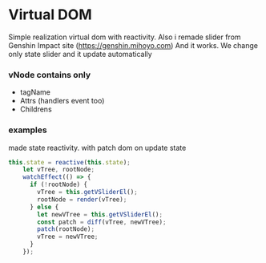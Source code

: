 # Virtual DOM
Simple realization virtual dom with reactivity.
Also i remade slider from Genshin Impact site (https://genshin.mihoyo.com)
And it works. We change only state slider and it update automatically


### vNode contains only 
- tagName
- Attrs (handlers event too)
- Childrens


### examples
made state reactivity. with patch dom on update state
```js
this.state = reactive(this.state);
    let vTree, rootNode;
    watchEffect(() => {
      if (!rootNode) {
        vTree = this.getVSliderEl();
        rootNode = render(vTree);
      } else {
        let newVTree = this.getVSliderEl();
        const patch = diff(vTree, newVTree);
        patch(rootNode);
        vTree = newVTree;
      }
    });
```

